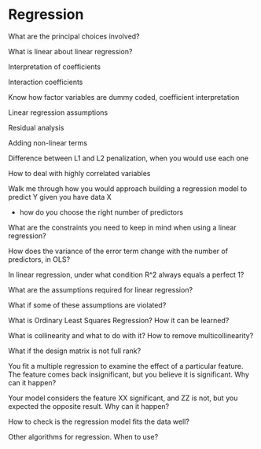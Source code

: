 Regression
==========

What are the principal choices involved?



What is linear about linear regression?



Interpretation of coefficients



Interaction coefficients



Know how factor variables are dummy coded, coefficient interpretation



Linear regression assumptions



Residual analysis



Adding non-linear terms



Difference between L1 and L2 penalization, when you would use each one



How to deal with highly correlated variables



Walk me through how you would approach building a regression model to predict Y given you have data X
- how do you choose the right number of predictors



What are the constraints you need to keep in mind when using a linear regression?



How does the variance of the error term change with the number of predictors, in OLS?



In linear regression, under what condition R^2 always equals a perfect 1?



What are the assumptions required for linear regression?



What if some of these assumptions are violated?



What is Ordinary Least Squares Regression? How it can be learned?



What is collinearity and what to do with it? How to remove multicollinearity?



What if the design matrix is not full rank?



You fit a multiple regression to examine the effect of a particular feature. The feature comes back insignificant, but you believe it is significant. Why can it happen?



Your model considers the feature XX significant, and ZZ is not, but you expected the opposite result. Why can it happen?



How to check is the regression model fits the data well?



Other algorithms for regression. When to use?



